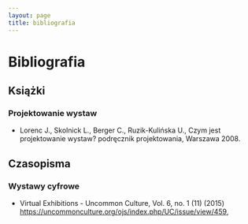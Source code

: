 ```yaml
---
layout: page
title: bibliografia
---
```


# Bibliografia

## Książki

### Projektowanie wystaw

- Lorenc J., Skolnick L., Berger C., Ruzik-Kulińska U., Czym jest projektowanie wystaw? podręcznik projektowania, Warszawa 2008.

## Czasopisma

### Wystawy cyfrowe

- Virtual Exhibitions - Uncommon Culture, Vol. 6, no. 1 (11) (2015) https://uncommonculture.org/ojs/index.php/UC/issue/view/459,
